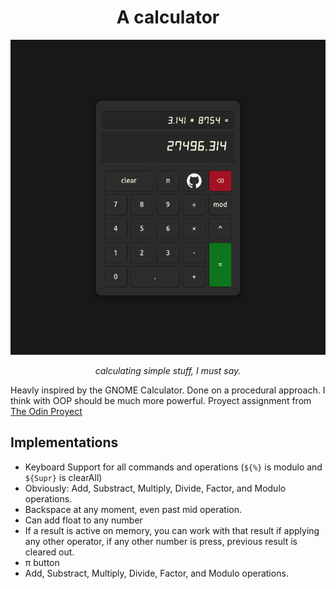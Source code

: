 <div align="center"> 
<h1>A calculator</h1>
<img src="./src/assets/img/calc.jpg" width="750">
<p><em>calculating simple stuff, I must say.</em></p>
</div>

Heavly inspired by the GNOME Calculator.
Done on a procedural approach. I think with OOP should be much more powerful.
Proyect assignment from [The Odin Proyect](https://www.theodinproject.com/lessons/foundations-calculator)

## Implementations

- Keyboard Support for all commands and operations (`${%}` is modulo and `${Supr}` is clearAll)
- Obviously: Add, Substract, Multiply, Divide, Factor, and Modulo operations.
- Backspace at any moment, even past mid operation.
- Can add float to any number
- If a result is active on memory, you can work with that result if applying any other operator, if any other number is press, previous result is cleared out.
- π button
- Add, Substract, Multiply, Divide, Factor, and Modulo operations. 